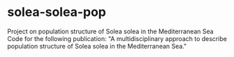 # solea-solea-pop
Project on population structure of Solea solea in the Mediterranean Sea
Code for the following publication: "A multidisciplinary approach to describe population structure of Solea solea in the Mediterranean Sea."
